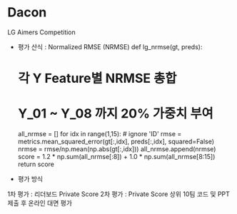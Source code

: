 # Dacon
LG Aimers Competition


* 평가 산식 : Normalized RMSE (NRMSE)
def lg_nrmse(gt, preds):
    # 각 Y Feature별 NRMSE 총합
    # Y_01 ~ Y_08 까지 20% 가중치 부여
    all_nrmse = []
    for idx in range(1,15): # ignore 'ID'
        rmse = metrics.mean_squared_error(gt[:,idx], preds[:,idx], squared=False)
        nrmse = rmse/np.mean(np.abs(gt[:,idx]))
        all_nrmse.append(nrmse)
    score = 1.2 * np.sum(all_nrmse[:8]) + 1.0 * np.sum(all_nrmse[8:15])
    return score


* 평가 방식

1차 평가 : 리더보드 Private Score
2차 평가 : Private Score 상위 10팀 코드 및 PPT 제출 후 온라인 대면 평가
